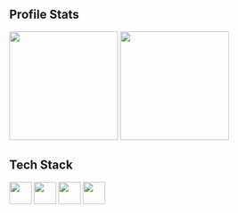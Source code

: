 ## Profile Stats
<img height="195" src="https://github-readme-stats-five-blush-46.vercel.app/api?username=martinmdl&show_icons=true&theme=default" /> <img height="195" src="https://github-readme-stats-five-blush-46.vercel.app/api/top-langs?username=martinmdl" />

## Tech Stack
<img src="https://cdn.jsdelivr.net/gh/devicons/devicon@latest/icons/kotlin/kotlin-original.svg" height="40"/> <img src="https://upload.wikimedia.org/wikipedia/commons/thumb/7/79/Spring_Boot.svg/640px-Spring_Boot.svg.png" height="40"/> <img src="https://cdn.worldvectorlogo.com/logos/typescript.svg" height="40"/> <img src="https://www.vectorlogo.zone/logos/nodejs/nodejs-icon.svg" height="40"/>
